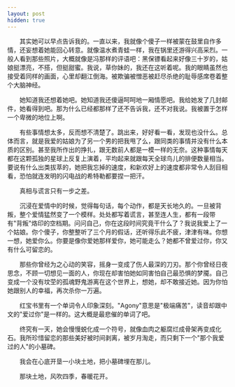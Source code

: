 ```yaml
---
layout: post
hidden: true
---
```

　　其实她可以早点告诉我的。一直以来，我就像个傻子一样被蒙在鼓里自作多情，还妄想着她能回心转意。就像温水煮青蛙一样，我在锅里还游得兴高采烈。一般人看到那些照片，大概就像是冯那样的评语吧：黑保镖看起来好像三十岁的，姑娘挺漂亮，不搭，但挺甜蜜。我说，草你妹的，我还在这听着呢。我的眼睛虽然也接受着同样的画面，心里却翻江倒海。被欺骗被憎恶被赶尽杀绝的耻辱感席卷着整个大脑神经。

　　她知道我还想着她吧。她知道我还傻逼呵呵地一厢情愿吧。我给她发了几封邮件，她看得到吧。那为什么已经都那样了还不告诉我，还不对我说。我被置于怎样一个卑微的地位上啊。

　　有些事情想太多，反而想不清楚了。跳出来，好好看一看，发现也没什么。总体而言，就是我爱的姑娘为了另一个男的把我甩了么，跟同类的事情并没有什么本质的区别。甚至我所作出的挣扎，跟无数前人都是一模一样的无奈。这种事情每天都在这颗孤独的星球上反复上演着，平均起来就跟每天全球鸟儿的排便数量相当。要说有什么出类拔萃的，她把我忘掉的速度，和新欢好上的速度都非常令人刮目相看，恐怕就连发明的闪电战的希特勒都要捏一把汗。

　　真相与谎言只有一步之差。

　　沉浸在爱情中的时候，觉得每句话，每个动作，都是天长地久的。一旦被背叛，整个爱情猛然变了一个模样。处处都写着谎言，甚至连人生，都有一段带有"背叛"烙印的空档期。问问自己，你在这段时间究竟干什么了？我说我爱上了一个姑娘。你个傻子，你整整听了三个月的假话，还听得乐此不疲，津津有味。你想一想，她爱你么。你要是像你爱她那样爱你，她可能走么？她都不曾爱过你，你又有什么可留恋的。

　　那些你曾经为之心动的笑容，摇身一变成了伤人最深的刀刃。那个你曾经日夜思念，不顾一切想见一面的人，你现在却害怕她如同害怕自己最恐惧的梦魇。自己变成一个没有坟茔的孤魂野鬼游离在这个世界上，想她，却不敢接近她。因为你怕她跟别人的幸福，再次杀你一万遍。

　　红宝书里有一个单词令人印象深刻。"Agony"意思是"极端痛苦"，读音却跟中文的"爱过你"是一样的。这大概是最悲催的单词了吧。

　　终究有一天，她会慢慢蜕化成一个符号，就像血肉之躯腐烂成骨架再变成化石。我所珍惜留恋的那些美好被时间剥离，被岁月淘走，而只剩下一个"那个我爱过的人"的小墓碑。

　　我会在心底开垦一小块土地，把小墓碑埋在那儿。

　　那块土地，风吹四季，春暖花开。